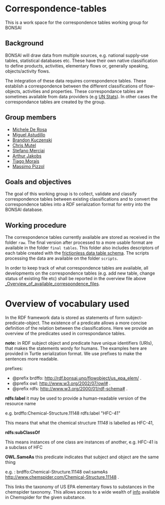 # Correspondence-tables
This is a work space for the correspondence tables working group for BONSAI

## Background
BONSAI will draw data from multiple sources, e.g. national supply-use tables, statistical databases etc. These have their own native classification to define products, activities, elementary flows or, generally speaking,  objects/activity flows.

The integration of these data requires correspondence tables. These establish a correspondence between the different classifications of flow-objects, activities and properties. These correspondance tables are sometimes available from data providers (e.g [UN Stats](https://unstats.un.org/unsd/trade/classifications/correspondence-tables.asp)). In other cases the correspondance tables are created by the group.


## Group members

 * [Michele De Rosa](https://github.com/MicDr)
 * [Miguel Astudillo](https://github.com/mfastudillo)
 * [Brandon Kuczenski](https://github.com/bkuczenski)
 * [Chris Mutel](https://github.com/cmutel)
 * [Stefano Merciai](https://github.com/Stefano-MRC)
 * [Arthur Jakobs](https://github.com/jakobsarthur)
 * [Tiago Morais](https://github.com/tgmorais1)
 * [Massimo Pizzol](https://github.com/massimopizzol)

## Goals and objectives  
The goal of this working group is to collect, validate and classify correspondence tables between existing classifications and to convert the correspondence tables into a RDF serialization format for entry into the BONSAI database.

## Working procedure

The correspondence tables currently available are stored as received in the folder `raw`. The final version after processed to a more usable format are available in the folder `final tables`. This folder also includes descriptors of each table created with the [frictionless data table schema](https://github.com/frictionlessdata/tableschema-py). The scripts processing the data are available on the folder `scripts`.  
  
In order to keep track of what correspondence tables are available, all developments on the correspondence tables (e.g. add new table, change status of existing file etc) shall be reported in the overview file above  [_Overview_of_available_correspondence_files](https://github.com/BONSAMURAIS/Correspondence-tables/blob/master/raw/_Overview_of_available_correspondence_files.csv).

# Overview of vocabulary used

In the RDF framework data is stored as statements of form subject-predicate-object. The existence of a predicate allows a more concise definition of the relation between the classifications. Here we provide an overview of the predicates used in correspondance tables.

**note:** in RDF subject object and predicate have unique identifiers (URIs), that makes the statements wordy for humans. The examples here are provided in Turtle serialization format. We use prefixes to make the sentences more readable.

prefixes:
- @prefix brdffo: <http://rdf.bonsai.uno/flowobject/us_epa_elem/> .
- @prefix owl: <http://www.w3.org/2002/07/owl#> .
- @prefix rdfs: <http://www.w3.org/2000/01/rdf-schema#> .

**rdfs:label** it may be used to provide a human-readable version of the resource name

e.g. brdffo:Chemical-Structure.11148 rdfs:label "HFC-41" 

This means that what the chemical structure _11148_ is labelled as HFC-41, 

**rdfs:subClassOf**

This means instances of one class are instances of another, e.g. HFC-41 is a subclass of HFC

**OWL.SameAs** this predicate indicates that subject and object are the same thing 

e.g. : brdffo:Chemical-Structure.11148 owl:sameAs <http://www.chemspider.com/Chemical-Structure.11148> .

This links the taxonomy of US EPA elementary flows to substances in the chemspider taxonomy. This allows access to a wide wealth of [info](http://www.chemspider.com/Chemical-Structure.11148.html) available in Chemspider for the given substance.


